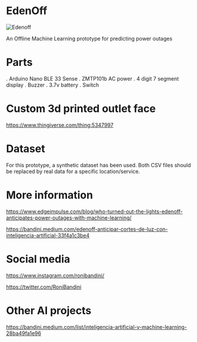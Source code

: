 # EdenOff

![Edenoff](https://github.com/user-attachments/assets/e33cddeb-ae02-4a1a-8949-9b86694245ea)

An Offline Machine Learning prototype for predicting power outages

# Parts
. Arduino Nano BLE 33 Sense
. ZMTP101b AC power 
. 4 digit 7 segment display
. Buzzer
. 3.7v battery
. Switch

# Custom 3d printed outlet face 

https://www.thingiverse.com/thing:5347997

# Dataset

For this prototype, a synthetic dataset has been used. Both CSV files should be replaced by real data for a specific location/service.

# More information

https://www.edgeimpulse.com/blog/who-turned-out-the-lights-edenoff-anticipates-power-outages-with-machine-learning/

https://bandini.medium.com/edenoff-anticipar-cortes-de-luz-con-inteligencia-artificial-33f4a1c3be4

# Social media

https://www.instagram.com/ronibandini/

https://twitter.com/RoniBandini

# Other AI projects

https://bandini.medium.com/list/inteligencia-artificial-y-machine-learning-28ba49fa1e96
